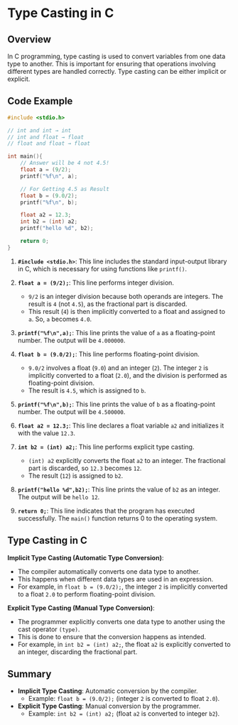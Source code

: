 # Type Casting in C

## Overview

In C programming, type casting is used to convert variables from one data type to another. This is important for ensuring that operations involving different types are handled correctly. Type casting can be either implicit or explicit.

## Code Example

```c
#include <stdio.h> 

// int and int → int
// int and float → float
// float and float → float

int main(){
    // Answer will be 4 not 4.5!
    float a = (9/2); 
    printf("%f\n", a);

    // For Getting 4.5 as Result
    float b = (9.0/2);
    printf("%f\n", b);

    float a2 = 12.3;
    int b2 = (int) a2;
    printf("hello %d", b2);

    return 0;
}
```

1. **`#include <stdio.h>`**: This line includes the standard input-output library in C, which is necessary for using functions like `printf()`.

2. **`float a = (9/2);`**: This line performs integer division.
   - `9/2` is an integer division because both operands are integers. The result is `4` (not `4.5`), as the fractional part is discarded.
   - This result (`4`) is then implicitly converted to a float and assigned to `a`. So, `a` becomes `4.0`.

3. **`printf("%f\n",a);`**: This line prints the value of `a` as a floating-point number. The output will be `4.000000`.

4. **`float b = (9.0/2);`**: This line performs floating-point division.
   - `9.0/2` involves a float (`9.0`) and an integer (`2`). The integer `2` is implicitly converted to a float (`2.0`), and the division is performed as floating-point division.
   - The result is `4.5`, which is assigned to `b`.

5. **`printf("%f\n",b);`**: This line prints the value of `b` as a floating-point number. The output will be `4.500000`.

6. **`float a2 = 12.3;`**: This line declares a float variable `a2` and initializes it with the value `12.3`.

7. **`int b2 = (int) a2;`**: This line performs explicit type casting.
   - `(int) a2` explicitly converts the float `a2` to an integer. The fractional part is discarded, so `12.3` becomes `12`.
   - The result (`12`) is assigned to `b2`.

8. **`printf("hello %d",b2);`**: This line prints the value of `b2` as an integer. The output will be `hello 12`.

9. **`return 0;`**: This line indicates that the program has executed successfully. The `main()` function returns 0 to the operating system.

## Type Casting in C

**Implicit Type Casting (Automatic Type Conversion)**:
- The compiler automatically converts one data type to another.
- This happens when different data types are used in an expression.
- For example, in `float b = (9.0/2);`, the integer `2` is implicitly converted to a float `2.0` to perform floating-point division.

**Explicit Type Casting (Manual Type Conversion)**:
- The programmer explicitly converts one data type to another using the cast operator `(type)`.
- This is done to ensure that the conversion happens as intended.
- For example, in `int b2 = (int) a2;`, the float `a2` is explicitly converted to an integer, discarding the fractional part.

## Summary

- **Implicit Type Casting**: Automatic conversion by the compiler.
  - Example: `float b = (9.0/2);` (integer `2` is converted to float `2.0`).
- **Explicit Type Casting**: Manual conversion by the programmer.
  - Example: `int b2 = (int) a2;` (float `a2` is converted to integer `b2`).

